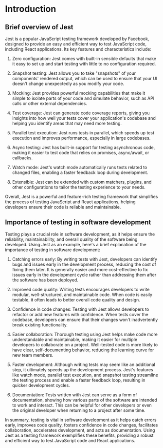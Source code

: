 # Introduction

## Brief overview of Jest

Jest is a popular JavaScript testing framework developed by Facebook, designed to provide an easy and efficient way to test JavaScript code, including React applications. Its key features and characteristics include:

1. Zero configuration: Jest comes with built-in sensible defaults that make it easy to set up and start testing with little to no configuration required.

2. Snapshot testing: Jest allows you to take "snapshots" of your components' rendered output, which can be used to ensure that your UI doesn't change unexpectedly as you modify your code.

3. Mocking: Jest provides powerful mocking capabilities that make it simple to isolate parts of your code and simulate behavior, such as API calls or other external dependencies.

4. Test coverage: Jest can generate code coverage reports, giving you insights into how well your tests cover your application's codebase and helping you identify areas that may need more testing.

5. Parallel test execution: Jest runs tests in parallel, which speeds up test execution and improves performance, especially in large codebases.

6. Async testing: Jest has built-in support for testing asynchronous code, making it easier to test code that relies on promises, async/await, or callbacks.

7. Watch mode: Jest's watch mode automatically runs tests related to changed files, enabling a faster feedback loop during development.

8. Extensible: Jest can be extended with custom matchers, plugins, and other configurations to tailor the testing experience to your needs.

Overall, Jest is a powerful and feature-rich testing framework that simplifies the process of testing JavaScript and React applications, helping developers ensure their code is reliable and maintainable.


## Importance of testing in software development

Testing plays a crucial role in software development, as it helps ensure the reliability, maintainability, and overall quality of the software being developed. Using Jest as an example, here's a brief explanation of the importance of testing in software development:

1. Catching errors early: By writing tests with Jest, developers can identify bugs and issues early in the development process, reducing the cost of fixing them later. It is generally easier and more cost-effective to fix issues early in the development cycle rather than addressing them after the software has been deployed.

2. Improved code quality: Writing tests encourages developers to write modular, well-structured, and maintainable code. When code is easily testable, it often leads to better overall code quality and design.

3. Confidence in code changes: Testing with Jest allows developers to refactor or add new features with confidence. When tests cover the codebase, developers can ensure that their changes won't inadvertently break existing functionality.

4. Easier collaboration: Thorough testing using Jest helps make code more understandable and maintainable, making it easier for multiple developers to collaborate on a project. Well-tested code is more likely to have clear, self-documenting behavior, reducing the learning curve for new team members.

5. Faster development: Although writing tests may seem like an additional step, it ultimately speeds up the development process. Jest's features like watch mode, parallel test execution, and snapshot testing streamline the testing process and enable a faster feedback loop, resulting in quicker development cycles.

6. Documentation: Tests written with Jest can serve as a form of documentation, showing how various parts of the software are intended to work and interact. This can be helpful for other developers or even the original developer when returning to a project after some time.

In summary, testing is vital in software development as it helps catch errors early, improves code quality, fosters confidence in code changes, facilitates collaboration, accelerates development, and acts as documentation. Using Jest as a testing framework exemplifies these benefits, providing a robust and efficient way to test JavaScript code and React applications.